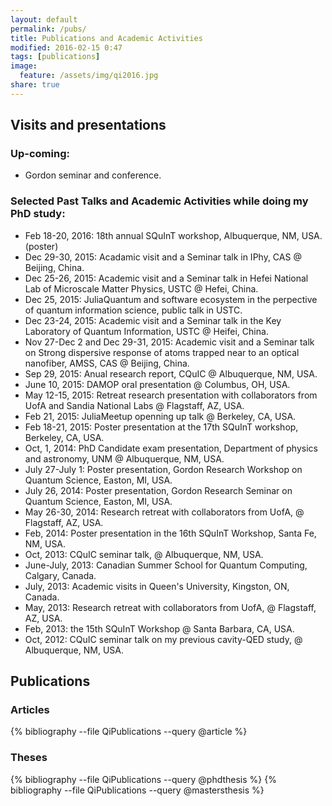 ```yaml
---
layout: default
permalink: /pubs/
title: Publications and Academic Activities
modified: 2016-02-15 0:47
tags: [publications]
image:
  feature: /assets/img/qi2016.jpg
share: true
---
```


## Visits and presentations

### Up-coming:

 - Gordon seminar and conference. 

### Selected Past Talks and Academic Activities while doing my PhD study:

 - Feb 18-20, 2016: 18th annual SQuInT workshop, Albuquerque, NM, USA. (poster)
 - Dec 29-30, 2015: Acadamic visit and a Seminar talk in IPhy, CAS @ Beijing, China.
 - Dec 25-26, 2015: Academic visit and a Seminar talk in Hefei National Lab of Microscale Matter Physics, USTC @ Hefei, China.
 - Dec 25, 2015: JuliaQuantum and software ecosystem in the perpective of quantum information science, public talk in USTC.
 - Dec 23-24, 2015: Academic visit and a Seminar talk in the Key Laboratory of Quantum Information, USTC @ Heifei, China.
 - Nov 27-Dec 2 and Dec 29-31, 2015: Academic visit and a Seminar talk on Strong dispersive response of atoms trapped near to an optical nanofiber, AMSS, CAS @ Beijing, China.
 - Sep 29, 2015: Anual research report, CQuIC @ Albuquerque, NM, USA.
 - June 10, 2015: DAMOP oral presentation @ Columbus, OH, USA.
 - May 12-15, 2015: Retreat research presentation with collaborators from UofA and Sandia National Labs @ Flagstaff, AZ, USA.
 - Feb 21, 2015: JuliaMeetup openning up talk @ Berkeley, CA, USA.
 - Feb 18-21, 2015: Poster presentation at the 17th SQuInT workshop, Berkeley, CA, USA.
 - Oct, 1, 2014: PhD Candidate exam presentation, Department of physics and astronomy, UNM @ Albuquerque, NM, USA.
 - July 27-July 1: Poster presentation, Gordon Research Workshop on Quantum Science, Easton, MI, USA.
 - July 26, 2014: Poster presentation, Gordon Research Seminar on Quantum Science, Easton, MI, USA.
 - May 26-30, 2014: Research retreat with collaborators from UofA, @ Flagstaff, AZ, USA.
 - Feb, 2014: Poster presentation in the 16th SQuInT Workshop, Santa Fe, NM, USA.
 - Oct, 2013: CQuIC seminar talk, @ Albuquerque, NM, USA.
 - June-July, 2013: Canadian Summer School for Quantum Computing, Calgary, Canada.
 - July, 2013: Academic visits in Queen's University, Kingston, ON, Canada.
 - May, 2013: Research retreat with collaborators from UofA, @ Flagstaff, AZ, USA.
 - Feb, 2013: the 15th SQuInT Workshop @ Santa Barbara, CA, USA.
 - Oct, 2012: CQuIC seminar talk on my previous cavity-QED study, @ Albuquerque, NM, USA.

## Publications

### Articles

 {% bibliography --file QiPublications --query @article %}

### Theses

 {% bibliography --file QiPublications --query @phdthesis %}
 {% bibliography --file QiPublications --query @mastersthesis %}
